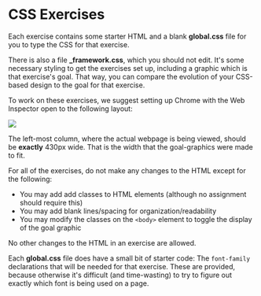 # CSS Exercises

Each exercise contains some starter HTML and a blank **global.css** file for you to type the CSS for that exercise.

There is also a file **_framework.css**, which you should not edit. It's some necessary styling to get the exercises set up, including a graphic which is that exercise's goal. That way, you can compare the evolution of your CSS-based design to the goal for that exercise.

To work on these exercises, we suggest setting up Chrome with the Web Inspector open to the following layout:

![](http://cl.ly/fQru/Screen%20Shot%202016-03-16%20at%201.13.29%20AM.png)

The left-most column, where the actual webpage is being viewed, should be **exactly** 430px wide. That is the width that the goal-graphics were made to fit.

For all of the exercises, do not make any changes to the HTML except for the following:

- You may add add classes to HTML elements (although no assignment should require this)
- You may add blank lines/spacing for organization/readability
- You may modify the classes on the `<body>` element to toggle the display of the goal graphic

No other changes to the HTML in an exercise are allowed.

Each **global.css** file does have a small bit of starter code: The `font-family` declarations that will be needed for that exercise. These are provided, because otherwise it's difficult (and time-wasting) to try to figure out exactly which font is being used on a page.